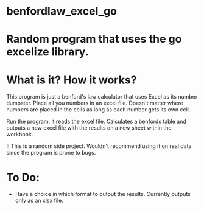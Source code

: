 # benfordlaw_excel_go
# Random program that uses the go excelize library.

# What is it? How it works?
This program is just a benford's law calculator that uses Excel as its number dumpster.
Place all you numbers in an excel file. Doesn't matter where numbers are placed in the cells as long as each number gets its own cell.

Run the program, it reads the excel file. Calculates a benfords table and outputs a new excel file with the results on a new sheet within the workbook.

!! This is a random side project. Wouldn't recommend using it on real data since the program is prone to bugs.

# To Do:
- Have a choice in which format to output the results. Currently outputs only as an xlsx file.
